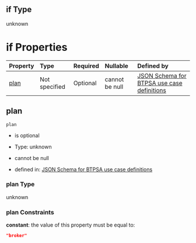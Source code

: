 ## if Type

unknown

# if Properties

| Property      | Type          | Required | Nullable       | Defined by                                                                                                                                                                                                                                    |
| :------------ | :------------ | :------- | :------------- | :-------------------------------------------------------------------------------------------------------------------------------------------------------------------------------------------------------------------------------------------- |
| [plan](#plan) | Not specified | Optional | cannot be null | [JSON Schema for BTPSA use case definitions](btpsa-usecase-properties-services-items-allof-1-then-allof-124-then-allof-2-if-properties-plan.md "undefined#/properties/services/items/allOf/1/then/allOf/124/then/allOf/2/if/properties/plan") |

## plan



`plan`

*   is optional

*   Type: unknown

*   cannot be null

*   defined in: [JSON Schema for BTPSA use case definitions](btpsa-usecase-properties-services-items-allof-1-then-allof-124-then-allof-2-if-properties-plan.md "undefined#/properties/services/items/allOf/1/then/allOf/124/then/allOf/2/if/properties/plan")

### plan Type

unknown

### plan Constraints

**constant**: the value of this property must be equal to:

```json
"broker"
```
